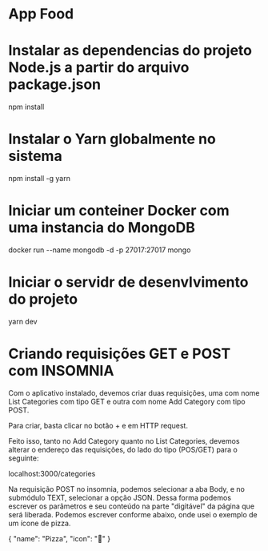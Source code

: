 # App Food

# Instalar as dependencias do projeto Node.js a partir do arquivo package.json

npm install

# Instalar o Yarn globalmente no sistema

npm install -g yarn

# Iniciar um conteiner Docker com uma instancia do MongoDB

docker run --name mongodb -d -p 27017:27017 mongo

# Iniciar o servidr de desenvlvimento do projeto

yarn dev

######

# Criando requisições GET e POST com INSOMNIA

 Com o aplicativo instalado, devemos criar duas requisições, uma com nome List Categories com tipo GET e outra com nome Add Category com tipo POST.

Para criar, basta clicar no botão + e em HTTP request.

Feito isso, tanto no Add Category quanto no List Categories, devemos alterar o endereço das requisições, do lado do tipo (POS/GET) para o seguinte:

localhost:3000/categories

Na requisição POST no insomnia, podemos selecionar a aba Body, e no submódulo TEXT, selecionar a opção JSON. Dessa forma podemos escrever os parâmetros e seu conteúdo na parte "digitável" da página que será liberada. Podemos escrever conforme abaixo, onde usei o exemplo de um ícone de pizza.

{
    "name": "Pizza",
    "icon": "🍕"
}


